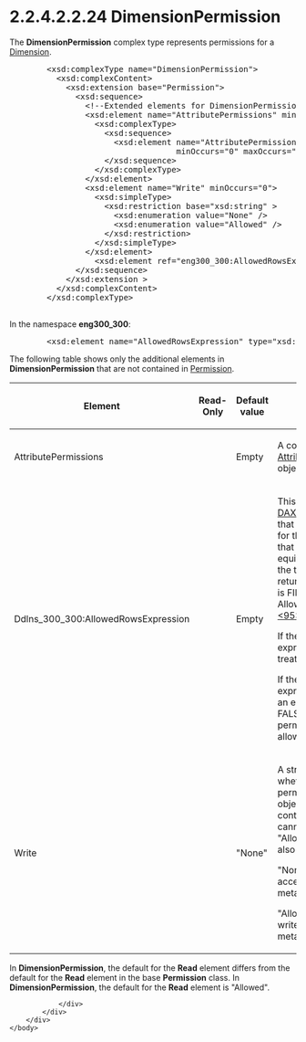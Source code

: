 <html dir="LTR" xmlns:mshelp="http://msdn.microsoft.com/mshelp" xmlns:ddue="http://ddue.schemas.microsoft.com/authoring/2003/5" xmlns:xlink="http://www.w3.org/1999/xlink" xmlns:tool="http://www.microsoft.com/tooltip">
    <head>
        <meta http-equiv="Content-Type" content="text/html; CHARSET=utf-8"></meta>
        <meta name="save" content="history"></meta>
        <title>2.2.4.2.2.24 DimensionPermission</title>
        <xml>
            <mshelp:toctitle title="2.2.4.2.2.24 DimensionPermission"></mshelp:toctitle>
            <mshelp:rltitle title="[MS-SSAS]: DimensionPermission"></mshelp:rltitle>
            <mshelp:keyword index="A" term="b5889976-df6c-4908-bbd0-8c6fdb1b6fe1"></mshelp:keyword>
            <mshelp:attr name="DCSext.ContentType" value="open specification"></mshelp:attr>
            <mshelp:attr name="AssetID" value="b5889976-df6c-4908-bbd0-8c6fdb1b6fe1"></mshelp:attr>
            <mshelp:attr name="TopicType" value="kbRef"></mshelp:attr>
            <mshelp:attr name="DCSext.Title" value="[MS-SSAS]: DimensionPermission" />
        </xml>
    </head>
    <body>
        <div id="header">
            <h1 class="heading">2.2.4.2.2.24 DimensionPermission</h1>
        </div>
        <div id="mainSection">
            <div id="mainBody">
                <div id="allHistory" class="saveHistory"></div>
                <div id="sectionSection0" class="section" name="collapseableSection">
                    

<p>The <b>DimensionPermission</b> complex type represents
permissions for a <a href="ed122253-df54-42a8-8905-0faa6e696b8b.html">Dimension</a>.</p>

<dl>
<dd>
<div><pre>   &lt;xsd:complexType name=&quot;DimensionPermission&quot;&gt;
     &lt;xsd:complexContent&gt;
       &lt;xsd:extension base=&quot;Permission&quot;&gt;
         &lt;xsd:sequence&gt;
           &lt;!--Extended elements for DimensionPermission object--&gt;
           &lt;xsd:element name=&quot;AttributePermissions&quot; minOccurs=&quot;0&quot;&gt;
             &lt;xsd:complexType&gt;
               &lt;xsd:sequence&gt;
                 &lt;xsd:element name=&quot;AttributePermission&quot;  type=&quot;AttributePermission&quot;
                              minOccurs=&quot;0&quot; maxOccurs=&quot;unbounded&quot;/&gt;
               &lt;/xsd:sequence&gt;
             &lt;/xsd:complexType&gt;
           &lt;/xsd:element&gt;
           &lt;xsd:element name=&quot;Write&quot; minOccurs=&quot;0&quot;&gt;
             &lt;xsd:simpleType&gt;
               &lt;xsd:restriction base=&quot;xsd:string&quot; &gt;
                 &lt;xsd:enumeration value=&quot;None&quot; /&gt;
                 &lt;xsd:enumeration value=&quot;Allowed&quot; /&gt;
               &lt;/xsd:restriction&gt;
             &lt;/xsd:simpleType&gt;
           &lt;/xsd:element&gt;
             &lt;xsd:element ref=&quot;eng300_300:AllowedRowsExpression&quot; minOccurs=&quot;0&quot; /&gt;
         &lt;/xsd:sequence&gt;
       &lt;/xsd:extension &gt;
     &lt;/xsd:complexContent&gt;
   &lt;/xsd:complexType&gt;
            
</pre></div>
</dd></dl>

<p>In the namespace <b>eng300_300</b>:</p>

<dl>
<dd>
<div><pre>   &lt;xsd:element name=&quot;AllowedRowsExpression&quot; type=&quot;xsd:string&quot; /&gt;
</pre></div>
</dd></dl>

<p>The following table shows only the additional elements in <b>DimensionPermission</b>
that are not contained in <a href="99f84daa-7f76-4f37-9d87-ddea1d2634a4.html">Permission</a>.</p>

<table>
 <thead>
  <tr>
   <th>
   <p>Element</p>
   </th>
   <th>
   <p>Read-Only</p>
   </th>
   <th>
   <p>Default value</p>
   </th>
   <th>
   <p>Description</p>
   </th>
  </tr>
 </thead>
 <tr>
  <td>
  <p>AttributePermissions</p>
  </td>
  <td>
  <p> </p>
  </td>
  <td>
  <p>Empty</p>
  </td>
  <td>
  <p>A collection of <a href="c7e44b38-ff08-40a5-85ee-20944c827556.html">AttributePermission</a>
  objects.</p>
  </td>
 </tr>
 <tr>
  <td>
  <p>Ddlns_300_300:AllowedRowsExpression</p>
  </td>
  <td>
  <p> </p>
  </td>
  <td>
  <p>Empty</p>
  </td>
  <td>
  <p>This string is to contain a <a href="8676f5ce-62d4-4244-a326-634bfed4aba4.html#gt_cb85a97c-0727-442f-bbdc-72468e149fd6">DAX</a> Boolean expression
  that evaluates to TRUE for the rows in the table that are allowed. This is
  equivalent to saying that the table expression that returns the allowed rows
  is FILTER (ALL (Table), AllowedRowsExpression).<a id="Appendix_A_Target_95"></a><a href="b9ac4859-2662-44ca-b131-9addd8b953dc.html#Appendix_A_95" aria-label="Product behavior note 95">&lt;95&gt;</a></p>
  <p>If the DAX Boolean expression is empty, it is treated
  as TRUE.</p>
  <p>If the DAX Boolean expression evaluates to an error,
  it is treated as FALSE for those rows and permission is not allowed.</p>
  </td>
 </tr>
 <tr>
  <td>
  <p>Write</p>
  </td>
  <td>
  <p> </p>
  </td>
  <td>
  <p>&quot;None&quot;</p>
  </td>
  <td>
  <p>A string that specifies whether the role has
  permission to write to the object or any of its contained objects. <b>Write</b>
  cannot be set to &quot;Allowed&quot; unless <b>Read</b> is also set to
  &quot;Allowed&quot;.</p>
  <p>&quot;None&quot; specifies no write access to object
  metadata or data. </p>
  <p>&quot;Allowed&quot; specifies full write access to
  object metadata or data.</p>
  </td>
 </tr>
</table>

<p>In <b>DimensionPermission</b>, the default for the <b>Read</b>
element differs from the default for the <b>Read</b> element in the base <b>Permission</b>
class. In <b>DimensionPermission</b>, the default for the <b>Read</b> element
is &quot;Allowed&quot;.</p>


                </div>
            </div>
        </div>
    </body>
</html>